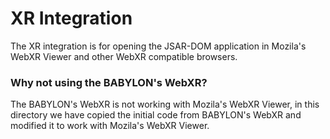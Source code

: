 XR Integration
===============

The XR integration is for opening the JSAR-DOM application in Mozila's WebXR Viewer and other WebXR compatible browsers.

### Why not using the BABYLON's WebXR?

The BABYLON's WebXR is not working with Mozila's WebXR Viewer, in this directory we have copied the initial code from BABYLON's WebXR and modified it to work with Mozila's WebXR Viewer.
